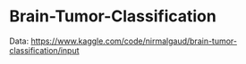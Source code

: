 # Brain-Tumor-Classification

Data: https://www.kaggle.com/code/nirmalgaud/brain-tumor-classification/input

